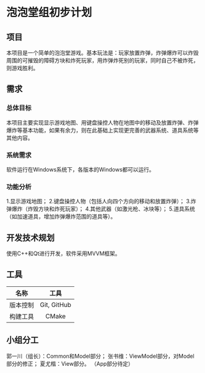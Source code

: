# 泡泡堂组初步计划
## 项目
本项目是一个简单的泡泡堂游戏。基本玩法是：玩家放置炸弹，炸弹爆炸可以炸毁周围的可摧毁的障碍方块和炸死玩家，用炸弹炸死别的玩家，同时自己不被炸死，则游戏胜利。
## 需求
### 总体目标
本项目主要实现显示游戏地图、用键盘操控人物在地图中的移动及放置炸弹、炸弹爆炸等基本功能，如果有余力，则在此基础上实现更完善的武器系统、道具系统等其他内容。
### 系统需求
软件运行在Windows系统下，各版本的Windows都可以运行。
### 功能分析
1.显示游戏地图；
2.键盘操控人物（包括人向四个方向的移动和放置炸弹）；
3.炸弹爆炸（炸毁方块和炸死玩家）；
4.其他武器（如激光枪、冰块等）；
5.道具系统（如加速道具，增加炸弹爆炸范围的道具等）。
## 开发技术规划
使用C++和Qt进行开发，软件采用MVVM框架。
## 工具
|      名称     |         工具          |
|:-------------:|:--------------------:|
|    版本控制    | Git, GitHub  |
|    构建工具    |     CMake      |
## 小组分工
郭一川（组长）：Common和Model部分；
张书维：ViewModel部分，对Model部分的修正；
夏尤楷：View部分。
（App部分待定）